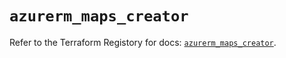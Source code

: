 # `azurerm_maps_creator`

Refer to the Terraform Registory for docs: [`azurerm_maps_creator`](https://www.terraform.io/docs/providers/azurerm/r/maps_creator).
